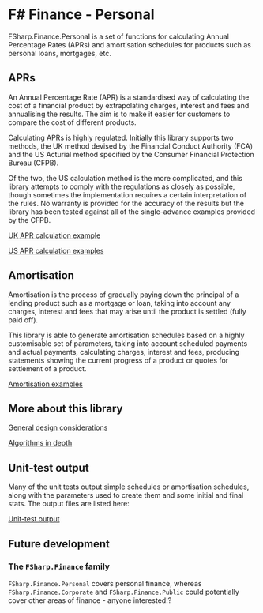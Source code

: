 # F# Finance - Personal

FSharp.Finance.Personal is a set of functions for calculating Annual Percentage Rates (APRs) and amortisation schedules for products such as personal loans, mortgages, etc.

## APRs

An Annual Percentage Rate (APR) is a standardised way of calculating the cost of a financial product by extrapolating charges, interest and fees and annualising the results. The aim is to make it easier for customers to compare the cost of different products.

Calculating APRs is highly regulated. Initially this library supports two methods, the UK method devised by the Financial Conduct Authority (FCA) and the US Acturial method specified by the Consumer Financial Protection Bureau (CFPB).

Of the two, the US calculation method is the more complicated, and this library attempts to comply with the regulations as closely as possible, though sometimes the implementation requires a certain interpretation of the rules. No warranty is provided for the accuracy of the results but the library has been tested against all of the single-advance examples provided by the CFPB.

[UK APR calculation example](exampleAprUk.fsx)

[US APR calculation examples](exampleAprUs.fsx)

## Amortisation

Amortisation is the process of gradually paying down the principal of a lending product such as a mortgage or loan, taking into account any charges, interest and fees that may arise until the product is settled (fully paid off).

This library is able to generate amortisation schedules based on a highly customisable set of parameters, taking into account scheduled payments and actual payments, calculating charges, interest and fees, producing statements showing the current progress of a product or quotes for settlement of a product.

[Amortisation examples](exampleAmortisation.fsx)

## More about this library

[General design considerations](generalDesign.md)

[Algorithms in depth](algorithms.md)


## Unit-test output

Many of the unit tests output simple schedules or amortisation schedules, along with the parameters used to create them and some initial and final stats. The output files are listed here:

[Unit-test output](unitTestOutput.fsx)

## Future development

### The `FSharp.Finance` family

`FSharp.Finance.Personal` covers personal finance, whereas `FSharp.Finance.Corporate` and `FSharp.Finance.Public` could potentially cover other areas of finance - anyone interested!?
